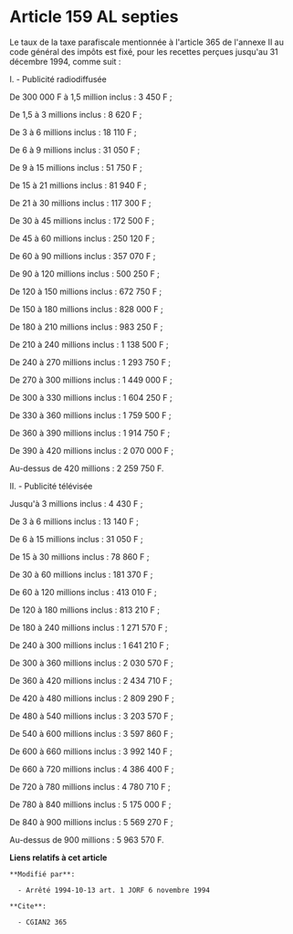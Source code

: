 # Article 159 AL septies

Le taux de la taxe parafiscale mentionnée à l'article 365 de l'annexe II au code général des impôts est fixé, pour les
recettes perçues jusqu'au 31 décembre 1994, comme suit :

I. - Publicité radiodiffusée

De 300 000 F à 1,5 million inclus : 3 450 F ;

De 1,5 à 3 millions inclus : 8 620 F ;

De 3 à 6 millions inclus : 18 110 F ;

De 6 à 9 millions inclus : 31 050 F ;

De 9 à 15 millions inclus : 51 750 F ;

De 15 à 21 millions inclus : 81 940 F ;

De 21 à 30 millions inclus : 117 300 F ;

De 30 à 45 millions inclus : 172 500 F ;

De 45 à 60 millions inclus : 250 120 F ;

De 60 à 90 millions inclus : 357 070 F ;

De 90 à 120 millions inclus : 500 250 F ;

De 120 à 150 millions inclus : 672 750 F ;

De 150 à 180 millions inclus : 828 000 F ;

De 180 à 210 millions inclus : 983 250 F ;

De 210 à 240 millions inclus : 1 138 500 F ;

De 240 à 270 millions inclus : 1 293 750 F ;

De 270 à 300 millions inclus : 1 449 000 F ;

De 300 à 330 millions inclus : 1 604 250 F ;

De 330 à 360 millions inclus : 1 759 500 F ;

De 360 à 390 millions inclus : 1 914 750 F ;

De 390 à 420 millions inclus : 2 070 000 F ;

Au-dessus de 420 millions : 2 259 750 F.

II. - Publicité télévisée

Jusqu'à 3 millions inclus : 4 430 F ;

De 3 à 6 millions inclus : 13 140 F ;

De 6 à 15 millions inclus : 31 050 F ;

De 15 à 30 millions inclus : 78 860 F ;

De 30 à 60 millions inclus : 181 370 F ;

De 60 à 120 millions inclus : 413 010 F ;

De 120 à 180 millions inclus : 813 210 F ;

De 180 à 240 millions inclus : 1 271 570 F ;

De 240 à 300 millions inclus : 1 641 210 F ;

De 300 à 360 millions inclus : 2 030 570 F ;

De 360 à 420 millions inclus : 2 434 710 F ;

De 420 à 480 millions inclus : 2 809 290 F ;

De 480 à 540 millions inclus : 3 203 570 F ;

De 540 à 600 millions inclus : 3 597 860 F ;

De 600 à 660 millions inclus : 3 992 140 F ;

De 660 à 720 millions inclus : 4 386 400 F ;

De 720 à 780 millions inclus : 4 780 710 F ;

De 780 à 840 millions inclus : 5 175 000 F ;

De 840 à 900 millions inclus : 5 569 270 F ;

Au-dessus de 900 millions : 5 963 570 F.

**Liens relatifs à cet article**

	**Modifié par**:

	  - Arrêté 1994-10-13 art. 1 JORF 6 novembre 1994

	**Cite**:

	  - CGIAN2 365
